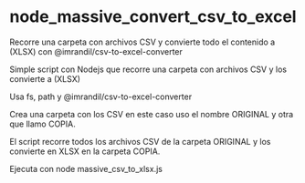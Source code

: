 # node_massive_convert_csv_to_excel
Recorre una carpeta con archivos CSV y convierte todo el contenido a (XLSX) con @imrandil/csv-to-excel-converter

Simple script con Nodejs que recorre una carpeta con archivos CSV y los convierte a (XLSX)

Usa fs, path y @imrandil/csv-to-excel-converter

Crea una carpeta con los CSV en este caso uso el nombre ORIGINAL y otra que llamo COPIA.

El script recorre todos los archivos CSV de la carpeta ORIGINAL y los convierte en XLSX en la carpeta COPIA.

Ejecuta con node massive_csv_to_xlsx.js
